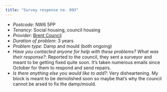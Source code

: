 ```yaml
---
title: "Survey response no. 093"
---
```


- *Postcode*: NW6 5PP 
- *Tenancy*: Social housing, council housing  
- *Provider*: [Brent Council](providers/Brent)
- *Duration of problem*: 3 years  
- *Problem type*: Damp and mould (both ongoing)  
- *Have you contacted anyone for help with these problems? What was their response?*: Reported to the council, they sent a surveyor and meant to be getting fixed quite soon. It’s taken numerous emails since October for them to respond and send repairs. 
- *Is there anything else you would like to add?*: Very disheartening. My block is meant to be demolished soon so maybe that’s why the council cannot be arsed to fix the damp/mould. 